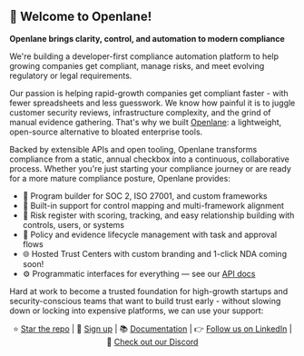 ##  👋 Welcome to Openlane!

**Openlane brings clarity, control, and automation to modern compliance**

We're building a developer-first compliance automation platform to help growing companies get compliant, manage risks, and meet evolving regulatory or legal requirements.

Our passion is helping rapid-growth companies get compliant faster - with fewer spreadsheets and less guesswork. We know how painful it is to juggle customer security reviews, infrastructure complexity, and the grind of manual evidence gathering. That's why we built [Openlane](https://www.theopenlane.io): a lightweight, open-source alternative to bloated enterprise tools.

Backed by extensible APIs and open tooling, Openlane transforms compliance from a static, annual checkbox into a continuous, collaborative process. Whether you're just starting your compliance journey or are ready for a more mature compliance posture, Openlane provides:

- 📜 Program builder for SOC 2, ISO 27001, and custom frameworks
- 📂 Built-in support for control mapping and multi-framework alignment
- 🧠 Risk register with scoring, tracking, and easy relationship building with controls, users, or systems
- 🔄 Policy and evidence lifecycle management with task and approval flows
- 🌐 Hosted Trust Centers with custom branding and 1-click NDA coming soon!
- ⚙️ Programmatic interfaces for everything — see our [API docs](https://docs.theopenlane.io/docs/api)

Hard at work to become a trusted foundation for high-growth startups and security-conscious teams that want to build trust early - without slowing down or locking into expensive platforms, we can use your support:

<div align="center">

⭐ [Star the repo](https://github.com/theopenlane/core)  |
🧪 [Sign up](https://console.theopenlane.io/signup)  |
📚 [Documentation](https://docs.theopenlane.io) |
👉 [Follow us on LinkedIn](https://www.linkedin.com/company/theopenlane)    |
💬 [Check out our Discord](https://discord.gg/4fq2sxDk7D)

</div>

